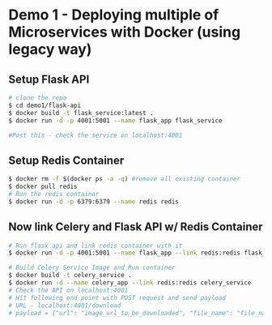 # Demo 1 - Deploying multiple of Microservices with Docker (using legacy way)

## Setup Flask API

```sh
# clone the repo
$ cd demo1/flask-api
$ docker build -t flask_service:latest .
$ docker run -d -p 4001:5001 --name flask_app flask_service

#Post this - check the service on localhost:4001
```

## Setup Redis Container

```sh
$ docker rm -f $(docker ps -a -q) #remove all existing container
$ docker pull redis
# Run the redis container
$ docker run -d -p 6379:6379 --name redis redis
```

## Now link Celery and Flask API w/ Redis Container

```sh
# Run flask api and link redis container with it
$ docker run -d -p 4001:5001 --name flask_app --link redis:redis flask_service

# Build Celery Service Image and Run container
$ docker build -t celery_service .
$ docker run -d --name celery_app --link redis:redis celery_service
# Check the API on localhost:4001
# Hit following end point with POST request and send payload
# URL - localhost:4001/download
# payload = {"url": "image_url_to_be_downloaded", "file_name": "file_name"}
```
